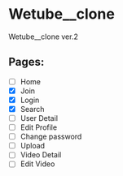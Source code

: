 # Wetube__clone
 
 
 Wetube__clone ver.2


## Pages:

- [ ] Home
- [x] Join
- [x] Login
- [x] Search
- [ ] User Detail  
- [ ] Edit Profile
- [ ] Change password
- [ ] Upload 
- [ ] Video Detail
- [ ] Edit Video